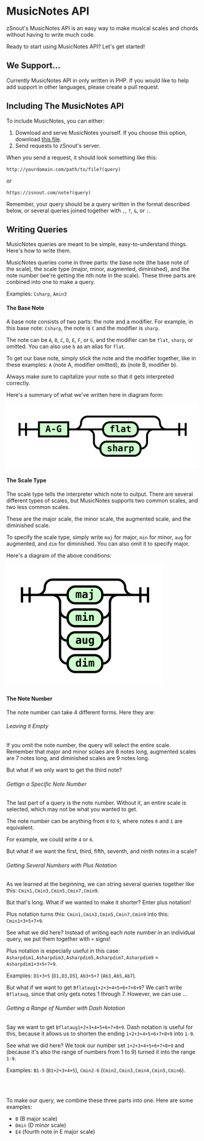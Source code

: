 # MusicNotes API

zSnout's MusicNotes API is an easy way to make musical scales and chords without having to write much code.

Ready to start using MusicNotes API? Let's get started!

## We Support...

Currently MusicNotes API in only written in PHP. If you would like to help add support in other languages, please create a pull request.

## Including The MusicNotes API

To include MusicNotes, you can either:

 1. Download and serve MusicNotes yourself. If you choose this option, download [this file](https://github.com/zSnout/MusicNotes-API/blob/master/musicnotes.php).
 2. Send requests to zSnout's server.

When you send a request, it should look something like this:

```
http://yourdomain.com/path/to/file?(query)
```

or

```
https://zsnout.com/note?(query)
```

Remember, your query should be a query written in the format described below, or several queries joined together with `,`, `?`, `&`, or `:`.

## Writing Queries

MusicNotes queries are meant to be simple, easy-to-understand things. Here's how to write them.

MusicNotes queries come in three parts: the base note (the base note of the scale), the scale type (major, minor, augmented, diminished), and the note number (we're getting the nth note in the scale). These three parts are conbined into one to make a query.

Examples: `Csharp`, `Amin3`

#### The Base Note

A base note consists of two parts: the note and a modifier. For example, in this base note: `Csharp`, the note is `C` and the modifier is `sharp`.

The note can be `A`, `B`, `C`, `D`, `E`, `F`, or `G`, and the modifier can be `flat`, `sharp`, or omitted. You can also use `b` as an alias for `flat`.

To get our base note, simply stick the note and the modifier together, like in these examples: `A` (note A, modifier omitted), `Bb` (note B, modifier b).

Always make sure to capitalize your note so that it gets interpreted correctly.

Here's a summary of what we've written here in diagram form:

![](/assets/base-note.svg)

#### The Scale Type

The scale type tells the interpreter which note to output. There are several different types of scales, but MusicNotes supports two common scales, and two less common scales.

These are the major scale, the minor scale, the augmented scale, and the diminished scale.

To specify the scale type, simply write `maj` for major, `min` for minor, `aug` for augmented, and `dim` for diminished. You can also omit it to specify major.

Here's a diagram of the above conditions:

![](/assets/scale-type.svg)

#### The Note Number

The note number can take 4 different forms. Here they are:

###### Leaving it Empty

If you omit the note number, the query will select the entire scale. Remember that major and minor sclaes are 8 notes long, augmented scales are 7 notes long, and diminished scales are 9 notes long.

But what if we only want to get the third note?

###### Gettign a Specific Note Number

The last part of a query is the note number. Without it, an entire scale is selected, which may not be what you wanted to get.

The note number can be anything from `0` to `9`, where notes `0` and `1` are equivalent.

For example, we could write `4` or `6`.

But what if we want the first, third, fifth, seventh, and ninth notes in a scale?

###### Getting Several Numbers with Plus Notation

As we learned at the beginning, we can string several queries together like this: `Cmin1,Cmin3,Cmin5,Cmin7,Cmin9`.

But that's long. What if we wanted to make it shorter? Enter plus notation!

Plus notation turns this: `Cmin1,Cmin3,Cmin5,Cmin7,Cmin9` into this: `Cmin1+3+5+7+9`.

See what we did here? Instead of writing each note number in an individual query, we put them together with `+` signs!

Plus notation is especially useful in this case: `Asharpdim1,Asharpdim3,Asharpdim5,Asharpdim7,Asharpdim9` = `Asharpdim1+3+5+7+9`.

Examples: `D1+3+5` (`D1,D3,D5`), `Ab3+5+7` (`Ab3,Ab5,Ab7`).

But what if we want to get `Bflataug1+2+3+4+5+6+7+8+9`? We can't write `Bflataug`, since that only gets notes 1 through 7. However, we can use ...

###### Getting a Range of Number with Dash Notation

Say we want to get `Bflataug1+2+3+4+5+6+7+8+9`. Dash notation is useful for this, because it allows us to shorten the ending `1+2+3+4+5+6+7+8+9` into `1-9`.

See what we did here? We took our number set `1+2+3+4+5+6+7+8+9` and (because it's also the range of numbers from 1 to 9) turned it into the range `1-9`.

Examples: `B1-5` (`B1+2+3+4+5`), `Cmin2-6` (`Cmin2,Cmin3,Cmin4,Cmin5,Cmin6`).

<br>
<br>

To make our query, we combine these three parts into one. Here are some examples:

 - `B` (B major scale)
 - `Dmin` (D minor scale)
 - `E4` (fourth note in E major scale)
